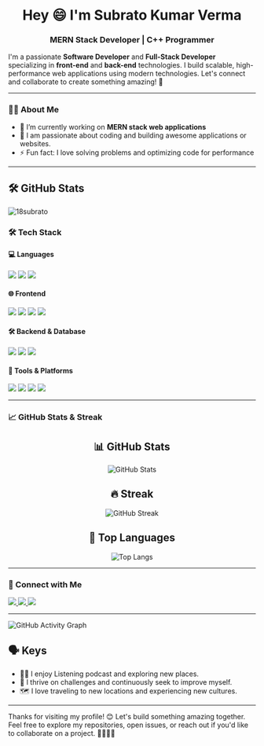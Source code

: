 
<h1 align="center">Hey 😄 I'm Subrato Kumar Verma</h1>
<h3 align="center">MERN Stack Developer | C++ Programmer</h3>


I'm a passionate **Software Developer** and **Full-Stack Developer** specializing in **front-end** and **back-end** technologies. I build scalable, high-performance web applications using modern technologies. Let's connect and collaborate to create something amazing! 🚀

---

### 🧑‍💻 About Me

- 🔭 I’m currently working on **MERN stack web applications**
- 🌱 I am passionate about coding and building awesome applications or websites.
- ⚡ Fun fact: I love solving problems and optimizing code for performance

---

## 🛠 GitHub Stats

<p align="left"> <img src="https://komarev.com/ghpvc/?username=18subrato&label=Profile%20views&color=0e75b6&style=flat" alt="18subrato" /> </p>


### 🛠️ Tech Stack

#### 💻 Languages
<p align="left">
  <img src="https://img.shields.io/badge/C++-00599C?style=for-the-badge&logo=c%2B%2B&logoColor=white" />
  <img src="https://img.shields.io/badge/JavaScript-F7DF1E?style=for-the-badge&logo=javascript&logoColor=black" />
  <img src="https://img.shields.io/badge/TypeScript-3178C6?style=for-the-badge&logo=typescript&logoColor=white" />
</p>

#### 🌐 Frontend
<p align="left">
  <img src="https://img.shields.io/badge/HTML5-E34F26?style=for-the-badge&logo=html5&logoColor=white" />
  <img src="https://img.shields.io/badge/CSS3-1572B6?style=for-the-badge&logo=css3&logoColor=white" />
  <img src="https://img.shields.io/badge/React-20232A?style=for-the-badge&logo=react&logoColor=61DAFB" />
  <img src="https://img.shields.io/badge/Next.js-000000?style=for-the-badge&logo=nextdotjs&logoColor=white" />
</p>

#### 🛠️ Backend & Database
<p align="left">
  <img src="https://img.shields.io/badge/Node.js-339933?style=for-the-badge&logo=nodedotjs&logoColor=white" />
  <img src="https://img.shields.io/badge/Express.js-404D59?style=for-the-badge" />
  <img src="https://img.shields.io/badge/MongoDB-4EA94B?style=for-the-badge&logo=mongodb&logoColor=white" />
</p>

#### 🧰 Tools & Platforms
<p align="left">
  <img src="https://img.shields.io/badge/Git-F05032?style=for-the-badge&logo=git&logoColor=white" />
  <img src="https://img.shields.io/badge/GitHub-181717?style=for-the-badge&logo=github&logoColor=white" />
  <img src="https://img.shields.io/badge/VS%20Code-007ACC?style=for-the-badge&logo=visual-studio-code&logoColor=white" />
  <img src="https://img.shields.io/badge/Postman-FF6C37?style=for-the-badge&logo=postman&logoColor=white" />
</p>

---

### 📈 GitHub Stats & Streak
<h2 align="center">📊 GitHub Stats</h2>

<p align="center">
  <img src="https://github-readme-stats.vercel.app/api?username=18subrato&show_icons=true&theme=" alt="GitHub Stats" />
</p>

<h2 align="center">🔥 Streak</h2>

<p align="center">
  <img src="https://github-readme-streak-stats.herokuapp.com/?user=18subrato&theme=&hide_border=true" alt="GitHub Streak" />
</p>

<h2 align="center">🧠 Top Languages</h2>

<p align="center">
  <img src="https://github-readme-stats.vercel.app/api/top-langs/?username=18subrato&layout=compact&theme=" alt="Top Langs" />
</p>



---

### 🔗 Connect with Me

<p align="left">
  <a href="https://www.linkedin.com/in/subrato-kumar-verma-03382a25b/" target="_blank">
    <img src="https://img.shields.io/badge/LinkedIn-0A66C2?style=for-the-badge&logo=linkedin&logoColor=white" />
  </a>
  <a href="mailto:subratoverma7@gmail.com" target="_blank">
    <img src="https://img.shields.io/badge/Gmail-D14836?style=for-the-badge&logo=gmail&logoColor=white" />
  </a>
  <a href="https://subratoverma.vercel.app" target="_blank">
    <img src="https://img.shields.io/badge/Portfolio-121212?style=for-the-badge&logo=About.me&logoColor=white" />
  </a>
</p>

---

![GitHub Activity Graph](https://github-readme-activity-graph.vercel.app/graph?username=18subrato&theme=react-dark)



## 🗣 Keys

- 🚴‍♂️ I enjoy Listening podcast and exploring new places.
- 💪 I thrive on challenges and continuously seek to improve myself.
- 🗺️ I love traveling to new locations and experiencing new cultures.

---
Thanks for visiting my profile! 😊 Let's build something amazing together. Feel free to explore my repositories, open issues, or reach out if you'd like to collaborate on a project. 👩‍💻👨‍💻



